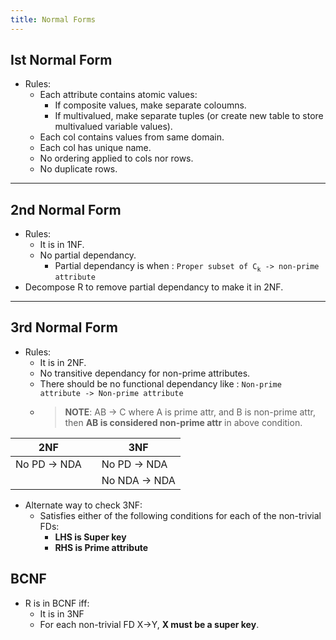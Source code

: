 ```yaml
---
title: Normal Forms
---
```

## Ist Normal Form
- Rules:
  - Each attribute contains atomic values:
    - If composite values, make separate coloumns.
    - If multivalued, make separate tuples (or create new table to store multivalued variable values).
  - Each col contains values from same domain.
  - Each col has unique name.
  - No ordering applied to cols nor rows.
  - No duplicate rows.
---
## 2nd Normal Form
- Rules:
  - It is in 1NF.
  - No partial dependancy.
    - Partial dependancy is when :
        `Proper subset of C`<sub>`k`</sub>` -> non-prime attribute`
- Decompose R to remove partial dependancy to make it in 2NF.
---

## 3rd Normal Form
- Rules: 
  - It is in 2NF.
  - No transitive dependancy for non-prime attributes.
  - There should be no functional dependancy like :
    `Non-prime attribute -> Non-prime attribute`
  - > **NOTE**: AB -> C where A is prime attr, and B is non-prime attr, then **AB is considered non-prime attr** in above condition.

| 2NF           |   |      3NF      |
|  -            | - |       -       |
| No PD -> NDA  |   | No PD -> NDA  |
|               |   | No NDA -> NDA |

- Alternate way to check 3NF:
  - Satisfies either of the following conditions for each of the non-trivial FDs:
    - **LHS is Super key**
    - **RHS is Prime attribute**
  
## BCNF
- R is in BCNF iff:
  - It is in 3NF
  - For each non-trivial FD X->Y, **X must be a super key**.
    

